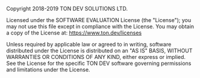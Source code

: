 Copyright 2018-2019 TON DEV SOLUTIONS LTD.

Licensed under the SOFTWARE EVALUATION License (the "License"); you may not use
this file except in compliance with the License.  You may obtain a copy of the
License at: https://www.ton.dev/licenses

Unless required by applicable law or agreed to in writing, software
distributed under the License is distributed on an "AS IS" BASIS,
WITHOUT WARRANTIES OR CONDITIONS OF ANY KIND, either express or implied.
See the License for the specific TON DEV software governing permissions and
limitations under the License.
